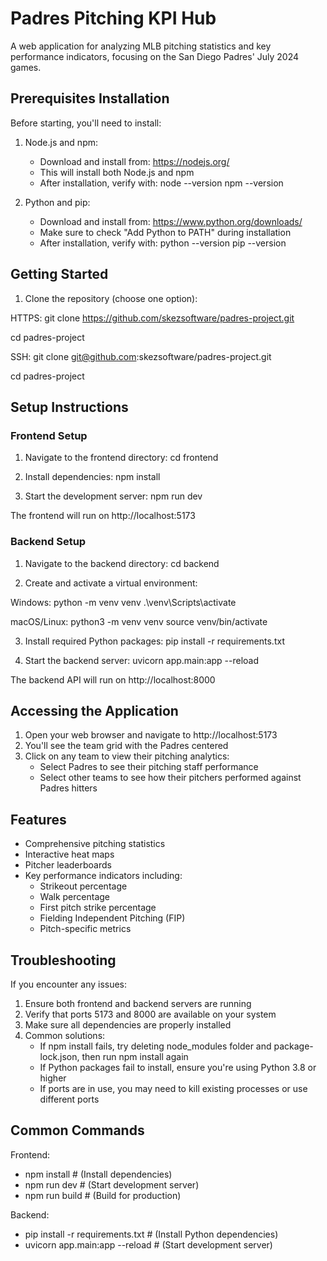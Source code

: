 # Padres Pitching KPI Hub

A web application for analyzing MLB pitching statistics and key performance indicators, focusing on the San Diego Padres' July 2024 games.

## Prerequisites Installation

Before starting, you'll need to install:

1. Node.js and npm:
   - Download and install from: https://nodejs.org/
   - This will install both Node.js and npm
   - After installation, verify with:
     node --version
     npm --version

2. Python and pip:
   - Download and install from: https://www.python.org/downloads/
   - Make sure to check "Add Python to PATH" during installation
   - After installation, verify with:
     python --version
     pip --version

## Getting Started

1. Clone the repository (choose one option):

HTTPS:
git clone https://github.com/skezsoftware/padres-project.git

cd padres-project

SSH:
git clone git@github.com:skezsoftware/padres-project.git

cd padres-project


## Setup Instructions

### Frontend Setup

1. Navigate to the frontend directory:
cd frontend

2. Install dependencies:
npm install

3. Start the development server:
npm run dev

The frontend will run on http://localhost:5173

### Backend Setup

1. Navigate to the backend directory:
cd backend

2. Create and activate a virtual environment:

Windows:
python -m venv venv
.\venv\Scripts\activate

macOS/Linux:
python3 -m venv venv
source venv/bin/activate

3. Install required Python packages:
pip install -r requirements.txt

4. Start the backend server:
uvicorn app.main:app --reload

The backend API will run on http://localhost:8000

## Accessing the Application

1. Open your web browser and navigate to http://localhost:5173
2. You'll see the team grid with the Padres centered
3. Click on any team to view their pitching analytics:
   - Select Padres to see their pitching staff performance
   - Select other teams to see how their pitchers performed against Padres hitters

## Features
- Comprehensive pitching statistics
- Interactive heat maps
- Pitcher leaderboards
- Key performance indicators including:
  - Strikeout percentage
  - Walk percentage
  - First pitch strike percentage
  - Fielding Independent Pitching (FIP)
  - Pitch-specific metrics

## Troubleshooting

If you encounter any issues:

1. Ensure both frontend and backend servers are running
2. Verify that ports 5173 and 8000 are available on your system
3. Make sure all dependencies are properly installed
4. Common solutions:
   - If npm install fails, try deleting node_modules folder and package-lock.json, then run npm install again
   - If Python packages fail to install, ensure you're using Python 3.8 or higher
   - If ports are in use, you may need to kill existing processes or use different ports

## Common Commands

Frontend:
- npm install    # (Install dependencies)
- npm run dev    # (Start development server)
- npm run build  # (Build for production)

Backend:
- pip install -r requirements.txt  # (Install Python dependencies)
- uvicorn app.main:app --reload   # (Start development server)




